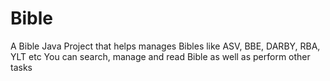# Bible
A Bible Java Project that helps manages Bibles like ASV, BBE, DARBY, RBA, YLT etc You can search, manage and read Bible as well as perform other tasks
